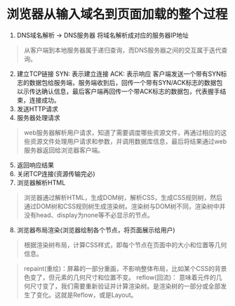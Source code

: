 # 浏览器从输入域名到页面加载的整个过程
  1. DNS域名解析 -> DNS服务器 将域名解析成对应的服务器IP地址
  > 从客户端到本地服务器属于递归查询，而DNS服务器之间的交互属于迭代查询。
  2. 建立TCP链接
     SYN: 表示建立连接
     ACK: 表示响应
     客户端发送一个带有SYN标志的数据包给服务端，服务端收到后，回传一个带有SYN/ACK标志的数据包以示传达确认信息，最后客户端再回传一个带ACK标志的数据包，代表握手结束，连接成功。
  3. 发送HTTP请求
  4. 服务器处理请求
  > web服务器解析用户请求，知道了需要调度哪些资源文件，再通过相应的这些资源文件处理用户请求和参数，并调用数据库信息，最后将结果通过web服务器返回给浏览器客户端。
  5. 返回响应结果
  6. 关闭TCP连接(资源传输完必)
  7. 浏览器解析HTML
  > 浏览器通过解析HTML，生成DOM树，解析CSS，生成CSS规则树，然后通过DOM树和CSS规则树生成渲染树。渲染树与DOM树不同，渲染树中并没有head、display为none等不必显示的节点。
  8. 浏览器布局渲染(浏览器绘制各个节点，将页面展示给用户)
  > 根据渲染树布局，计算CSS样式，即每个节点在页面中的大小和位置等几何信息。

  > repaint(重绘)：屏幕的一部分重画，不影响整体布局，比如某个CSS的背景色变了，但元素的几何尺寸和位置不变。
    reflow(回流)： 意味着元件的几何尺寸变了，我们需要重新验证并计算渲染树。是渲染树的一部分或全部发生了变化。这就是Reflow，或是Layout。